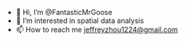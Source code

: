 - 👋 Hi, I’m @FantasticMrGoose
- 👀 I’m interested in spatial data analysis 
- 📫 How to reach me jeffreyzhou1224@gmail.com

<!---
FantasticMrGoose/FantasticMrGoose is a ✨ special ✨ repository because its `README.md` (this file) appears on your GitHub profile.
You can click the Preview link to take a look at your changes.
--->
